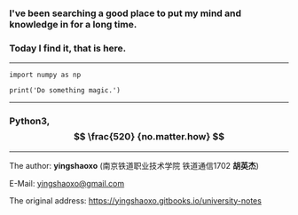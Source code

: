 ### I've been searching a good place to put my mind and knowledge in for a long time.

### Today I find it, that is here.
___

```
import numpy as np

print('Do something magic.')
```
___

### Python3,  $$ \frac{520} {no.matter.how} $$

___

The author: **yingshaoxo** (南京铁道职业技术学院 铁道通信1702 **胡英杰**)

E-Mail: yingshaoxo@gmail.com

The original address: https://yingshaoxo.gitbooks.io/university-notes
